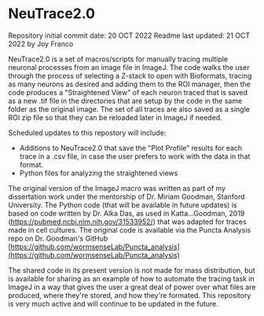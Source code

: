 # NeuTrace2.0
Repository initial commit date: 20 OCT 2022
Readme last updated: 21 OCT 2022 by Joy Franco

NeuTrace2.0 is a set of macros/scripts for manually tracing multiple neuronal processes from an image file in ImageJ. The code walks the user through the process of selecting a Z-stack to open with Bioformats, tracing as many neurons as desired and adding them to the ROI manager, then the code produces a "Straightened View" of each neuron traced that is saved as a new .tif file in the directories that are setup by the code in the same folder as the original image. The set of all traces are also saved as a single ROI zip file so that they can be reloaded later in ImageJ if needed.

Scheduled updates to this repostory will include:
- Additions to NeuTrace2.0 that save the "Plot Profile" results for each trace in a .csv file, in case the user prefers to work with the data in that format. 
- Python files for analyzing the straightened views

The original version of the ImageJ macro was written as part of my dissertation work under the mentorship of Dr. Miriam Goodman, Stanford University. The Python code (that will be available in future updates) is based on code written by Dr. Alka Das, as used in Katta...Goodman, 2019 (https://pubmed.ncbi.nlm.nih.gov/31533952/) that was adapted for traces made in cell cultures. The original code is available via the Puncta Analysis repo on Dr. Goodman's GitHub [https://github.com/wormsenseLab/Puncta_analysis](https://github.com/wormsenseLab/Puncta_analysis)

The shared code in its present version is not made for mass distribution, but is available for sharing as an example of how to automate the tracing task in ImageJ in a way that gives the user a great deal of power over what files are produced, where they're stored, and how they're formated. This repository is very much active and will continue to be updated in the future. 
